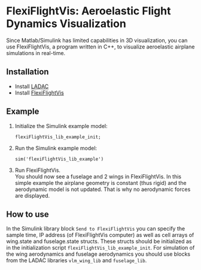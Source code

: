 # FlexiFlightVis: Aeroelastic Flight Dynamics Visualization

Since Matlab/Simulink has limited capabilities in 3D visualization, you can
use FlexiFlightVis, a program written in C++, to visualize aeroelastic airplane simulations in real-time.


## Installation
- Install [LADAC](https://github.com/iff-gsc/LADAC#readme)
- Install [FlexiFlightVis](https://github.com/iff-gsc/FlexiFlightVis)


## Example

1. Initialize the Simulink example model:  
    ```
    flexiFlightVis_lib_example_init;
    ```
2. Run the Simulink example model:
    ```
    sim('flexiFlightVis_lib_example')
    ```
3. Run FlexiFlightVis.  
  You should now see a fuselage and 2 wings in FlexiFlightVis.
  In this simple example the airplane geometry is constant (thus rigid) and the aerodynamic model is not updated.
  That is why no aerodynamic forces are displayed.


## How to use

In the Simulink library block `Send to FlexiFlightVis` you can specify the sample time, IP address (of FlexiFlightVis computer) as well as cell arrays of wing.state and fuselage.state structs.
These structs should be initialized as in the initialization script `flexiFlightVis_lib_example_init`.
For simulation of the wing aerodynamics and fuselage aerodynamics you should use blocks from the LADAC libraries `vlm_wing_lib` and `fuselage_lib`.